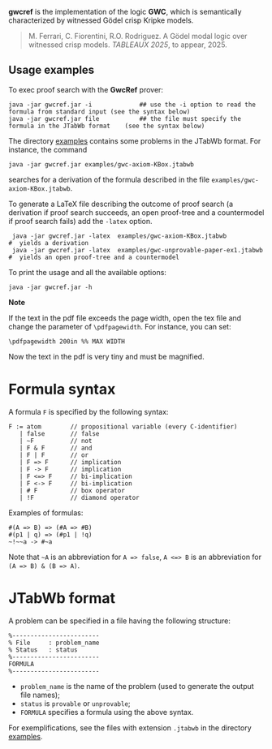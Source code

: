 


**gwcref** is the implementation of the logic **GWC**, which is
semantically characterized by witnessed Gödel crisp Kripke
models.

>M. Ferrari, C. Fiorentini, R.O. Rodriguez.  A Gödel modal logic
>over witnessed crisp models. *TABLEAUX 2025*, to appear, 2025.


## Usage examples

To exec proof search with the **GwcRef** prover:

```
java -jar gwcref.jar -i             ## use the -i option to read the formula from standard input (see the syntax below)
java -jar gwcref.jar file           ## the file must specify the formula in the JTabWb format    (see the syntax below)
```

The directory   [examples](https://github.com/ferram/jtabwb_provers/tree/master/gwc_ref/examples)  contains some problems in the JTabWb format.
For instance, the command

```
java -jar gwcref.jar examples/gwc-axiom-KBox.jtabwb  
```
 searches for a derivation of the formula described in the file `examples/gwc-axiom-KBox.jtabwb`.

To generate a LaTeX file describing the outcome of proof search (a derivation if
proof search succeeds, an open proof-tree  and a countermodel if proof search fails) add the `-latex` option.

```
 java -jar gwcref.jar -latex  examples/gwc-axiom-KBox.jtabwb                #  yields a derivation
 java -jar gwcref.jar -latex  examples/gwc-unprovable-paper-ex1.jtabwb      #  yields an open proof-tree and a countermodel           
```


To print the usage and all the available  options:

```
java -jar gwcref.jar -h
```

**Note**

If the text in the pdf file exceeds the page width, open the tex file and change the parameter of 
`\pdfpagewidth`. For instance, you can set: 

```
\pdfpagewidth 200in %% MAX WIDTH
```

Now the text in the pdf is very tiny and must be magnified.


# Formula syntax

A formula `F` is specified by the following syntax:

```
F := atom        // propositional variable (every C-identifier)
   | false       // false
   | ~F          // not 
   | F & F       // and
   | F | F       // or
   | F => F      // implication
   | F -> F      // implication
   | F <=> F     // bi-implication
   | F <-> F     // bi-implication
   | # F         // box operator
   | !F          // diamond operator
```


Examples of formulas:

```
#(A => B) => (#A => #B)
#(p1 | q) => (#p1 | !q)
~!~~a -> #~a
```

Note that `~A` is an abbreviation for  `A => false`, `A <=> B` is an abbreviation for  `(A => B) & (B => A)`.


# JTabWb format

A problem can be specified in a file having the following structure:

```
%------------------------
% File     : problem_name
% Status   : status
%------------------------
FORMULA
%------------------------
```



- `problem_name` is the name of the problem (used to generate the output file names);
- `status` is `provable` or `unprovable`;
- `FORMULA` specifies a formula using the above syntax.

For exemplifications, see the files with extension `.jtabwb` in the directory
[examples](https://github.com/ferram/jtabwb_provers/tree/master/gwc_ref/examples). 

